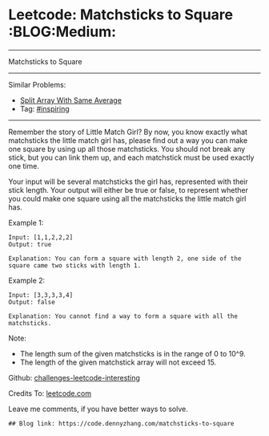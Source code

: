 # Leetcode: Matchsticks to Square     :BLOG:Medium:


---

Matchsticks to Square  

---

Similar Problems:  
-   [Split Array With Same Average](https://code.dennyzhang.com/split-array-with-same-average)
-   Tag: [#inspiring](https://code.dennyzhang.com/tag/inspiring)

---

Remember the story of Little Match Girl? By now, you know exactly what matchsticks the little match girl has, please find out a way you can make one square by using up all those matchsticks. You should not break any stick, but you can link them up, and each matchstick must be used exactly one time.  

Your input will be several matchsticks the girl has, represented with their stick length. Your output will either be true or false, to represent whether you could make one square using all the matchsticks the little match girl has.  

Example 1:  

    Input: [1,1,2,2,2]
    Output: true
    
    Explanation: You can form a square with length 2, one side of the square came two sticks with length 1.

Example 2:  

    Input: [3,3,3,3,4]
    Output: false
    
    Explanation: You cannot find a way to form a square with all the matchsticks.

Note:  
-   The length sum of the given matchsticks is in the range of 0 to 10^9.
-   The length of the given matchstick array will not exceed 15.

Github: [challenges-leetcode-interesting](https://github.com/DennyZhang/challenges-leetcode-interesting/tree/master/matchsticks-to-square)  

Credits To: [leetcode.com](https://leetcode.com/problems/matchsticks-to-square/description/)  

Leave me comments, if you have better ways to solve.  

    ## Blog link: https://code.dennyzhang.com/matchsticks-to-square